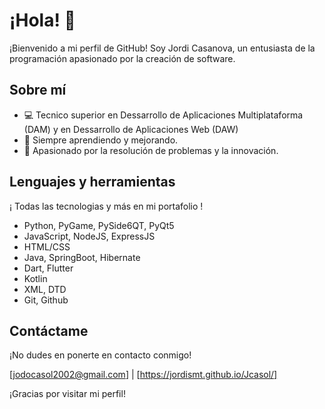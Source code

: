 # ¡Hola! 👋

¡Bienvenido a mi perfil de GitHub! Soy Jordi Casanova, un entusiasta de la programación apasionado por la creación de software.

## Sobre mí

- 💻 Tecnico superior en Dessarrollo de Aplicaciones Multiplataforma (DAM) y en Dessarrollo de Aplicaciones Web (DAW)
- 🌱 Siempre aprendiendo y mejorando.
- 🚀 Apasionado por la resolución de problemas y la innovación.

## Lenguajes y herramientas

¡ Todas las tecnologias y más en mi portafolio !

- Python, PyGame, PySide6QT, PyQt5
- JavaScript, NodeJS, ExpressJS
- HTML/CSS
- Java, SpringBoot, Hibernate
- Dart, Flutter
- Kotlin
- XML, DTD
- Git, Github



## Contáctame

¡No dudes en ponerte en contacto conmigo!

[jodocasol2002@gmail.com] |  [https://jordismt.github.io/Jcasol/] 

¡Gracias por visitar mi perfil!

